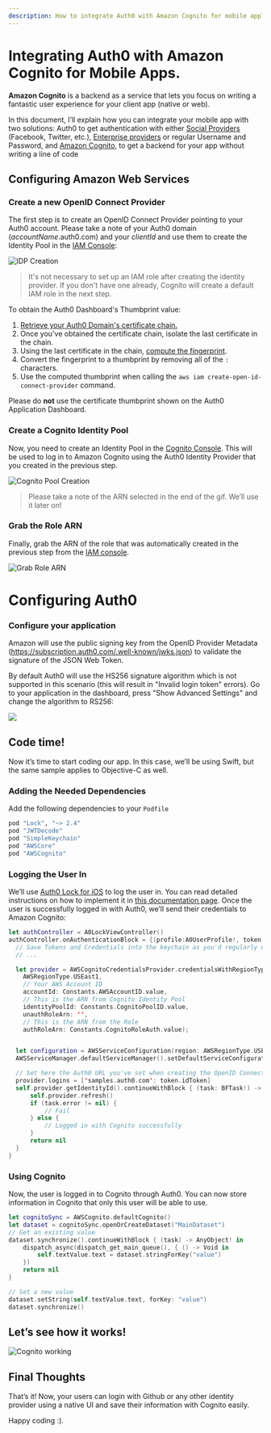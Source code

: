 ```yaml
---
description: How to integrate Auth0 with Amazon Cognito for mobile applications.
---
```


# Integrating Auth0 with Amazon Cognito for Mobile Apps.

**Amazon Cognito** is a backend as a service that lets you focus on writing a fantastic user experience for your client app (native or web).

In this document, I’ll explain how you can integrate your mobile app with two solutions: Auth0 to get authentication with either [Social Providers](/identityproviders#social) (Facebook, Twitter, etc.), [Enterprise providers](/identityproviders#enterprise) or regular Username and Password, and [Amazon Cognito](http://aws.amazon.com/cognito/), to get a backend for your app without writing a line of code

## Configuring Amazon Web Services
### Create a new OpenID Connect Provider
The first step is to create an OpenID Connect Provider pointing to your Auth0 account. Please take a note of your Auth0 domain (_accountName_.auth0.com) and your _clientId_ and use them to create the Identity Pool in the [IAM Console](https://console.aws.amazon.com/iam/home):

![IDP Creation](/media/articles/scenarios/amazon-cognito/IDPCreation.gif)

> It's not necessary to set up an IAM role after creating the identity provider. If you don't have one already, Cognito will create a default IAM role in the next step.

To obtain the Auth0 Dashboard's Thumbprint value:

1. [Retrieve your Auth0 Domain's certificate chain.](http://docs.aws.amazon.com/IAM/latest/UserGuide/id_roles_providers_create_oidc_verify-thumbprint.html?icmpid=docs_iam_console)
2. Once you've obtained the certificate chain, isolate the last certificate in the chain.
3. Using the last certificate in the chain, [compute the fingerprint](https://www.samltool.com/fingerprint.php).
4. Convert the fingerprint to a thumbprint by removing all of the `:` characters.
5. Use the computed thumbprint when calling the `aws iam create-open-id-connect-provider` command.

Please do **not** use the certificate thumbprint shown on the Auth0 Application Dashboard.

### Create a Cognito Identity Pool
Now, you need to create an Identity Pool in the [Cognito Console](https://console.aws.amazon.com/cognito/home). This will be used to log in to Amazon Cognito using the Auth0 Identity Provider that you created in the previous step.

![Cognito Pool Creation](/media/articles/scenarios/amazon-cognito/IDPCognito.gif)

> Please take a note of the ARN selected in the end of the gif. We’ll use it later on!

### Grab the Role ARN
Finally, grab the ARN of the role that was automatically created in the previous step from the [IAM console](https://console.aws.amazon.com/iam/home).

![Grab Role ARN](/media/articles/scenarios/amazon-cognito/Roles.gif)

# Configuring Auth0
### Configure your application
Amazon will use the public signing key from the OpenID Provider Metadata (https://subscription.auth0.com/.well-known/jwks.json) to validate the signature of the JSON Web Token.

By default Auth0 will use the HS256 signature algorithm which is not supported in this scenario (this will result in "Invalid login token" errors). Go to your application in the dashboard, press "Show Advanced Settings" and change the algorithm to RS256:

![](/media/articles/scenarios/amazon-cognito/cdn-amazon-cognito-rs256.png)

## Code time!
Now it’s time to start coding our app. In this case, we’ll be using Swift, but the same sample applies to Objective-C as well.

### Adding the Needed Dependencies

Add the following dependencies to your `Podfile`

```ruby
pod "Lock", "~> 2.4"
pod "JWTDecode"
pod "SimpleKeychain"
pod "AWSCore"
pod "AWSCognito"
```
### Logging the User In
We’ll use [Auth0 Lock for iOS](https://github.com/auth0/lock) to log the user in. You can read detailed instructions on how to implement it in [this documentation page](/native-platforms/ios-swift).
Once the user is successfully logged in with Auth0, we’ll send their credentials to Amazon Cognito:

```swift
let authController = A0LockViewController()
authController.onAuthenticationBlock = {(profile:A0UserProfile!, token:A0Token!) -> () in
  // Save Tokens and Credentials into the keychain as you'd regularly do
  // ...

  let provider = AWSCognitoCredentialsProvider.credentialsWithRegionType(
    AWSRegionType.USEast1,
    // Your AWS Account ID
    accountId: Constants.AWSAccountID.value,
    // This is the ARN from Cognito Identity Pool
    identityPoolId: Constants.CognitoPoolID.value,
    unauthRoleArn: '',
    // This is the ARN from the Role
    authRoleArn: Constants.CognitoRoleAuth.value);


  let configuration = AWSServiceConfiguration(region: AWSRegionType.USEast1, credentialsProvider: self.provider);
  AWSServiceManager.defaultServiceManager().setDefaultServiceConfiguration(configuration)

  // Set here the Auth0 URL you've set when creating the OpenID Connect Provider
  provider.logins = ['samples.auth0.com': token.idToken]
  self.provider.getIdentityId().continueWithBlock { (task: BFTask!) -> AnyObject! in
      self.provider.refresh()
      if (task.error != nil) {
          // Fail
      } else {
          // Logged in with Cognito successfully
      }
      return nil
  }
}
```

### Using Cognito

Now, the user is logged in to Cognito through Auth0. You can now store information in Cognito that only this user will be able to use.

```swift
let cognitoSync = AWSCognito.defaultCognito()
let dataset = cognitoSync.openOrCreateDataset("MainDataset")
// Get an existing value
dataset.synchronize().continueWithBlock { (task) -> AnyObject! in
    dispatch_async(dispatch_get_main_queue(), { () -> Void in
        self.textValue.text = dataset.stringForKey("value")
    })
    return nil
}

// Set a new value
dataset.setString(self.textValue.text, forKey: "value")
dataset.synchronize()
```
## Let’s see how it works!

![Cognito working](/media/articles/scenarios/amazon-cognito/CognitoSample.gif)

## Final Thoughts

That’s it! Now, your users can login with Github or any other identity provider using a native UI and save their information with Cognito easily.

Happy coding :).
